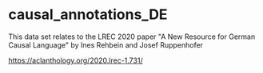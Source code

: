 # causal_annotations_DE

This data set relates to the LREC 2020 paper
"A New Resource for German Causal Language"
by Ines Rehbein and Josef Ruppenhofer

https://aclanthology.org/2020.lrec-1.731/
